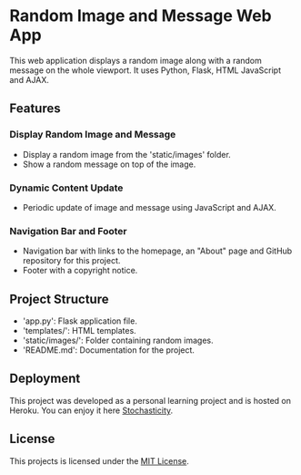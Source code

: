 # Random Image and Message Web App

This web application displays a random image along with a random message on the whole viewport. It uses Python, Flask, HTML JavaScript and AJAX.

## Features

### Display Random Image and Message

- Display a random image from the 'static/images' folder.
- Show a random message on top of the image.

### Dynamic Content Update

- Periodic update of image and message using JavaScript and AJAX.

### Navigation Bar and Footer

- Navigation bar with links to the homepage, an "About" page and GitHub repository for this project.
- Footer with a copyright notice.

## Project Structure

- 'app.py': Flask application file.
- 'templates/': HTML templates.
- 'static/images/': Folder containing random images.
- 'README.md': Documentation for the project.

## Deployment

This project was developed as a personal learning project and is hosted on Heroku. 
You can enjoy it here [Stochasticity](https://stochasticity.mcpherson.io). 

## License

This projects is licensed under the [MIT License](License).
